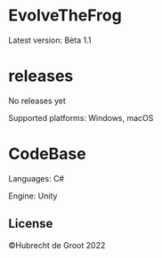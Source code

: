 # EvolveTheFrog

Latest version: Bèta 1.1 
# releases
No releases yet

Supported platforms: Windows, macOS
# CodeBase
Languages: C#

Engine: Unity 

## License
©Hubrecht de Groot 2022 
